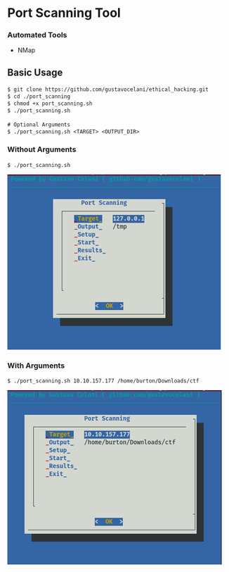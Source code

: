 # Port Scanning Tool

### Automated Tools

* NMap

## Basic Usage

```
$ git clone https://github.com/gustavocelani/ethical_hacking.git
$ cd ./port_scanning
$ chmod +x port_scanning.sh
$ ./port_scanning.sh

# Optional Arguments
$ ./port_scanning.sh <TARGET> <OUTPUT_DIR>
```

### Without Arguments

```
$ ./port_scanning.sh
```

![Alt text](usage1.png?raw=true "Usage without Arguments")

### With Arguments

```
$ ./port_scanning.sh 10.10.157.177 /home/burton/Downloads/ctf
```

![Alt text](usage2.png?raw=true "Usage with Arguments")
